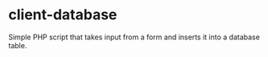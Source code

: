 # client-database
Simple PHP script that takes input from a form and inserts it into a database table. 

